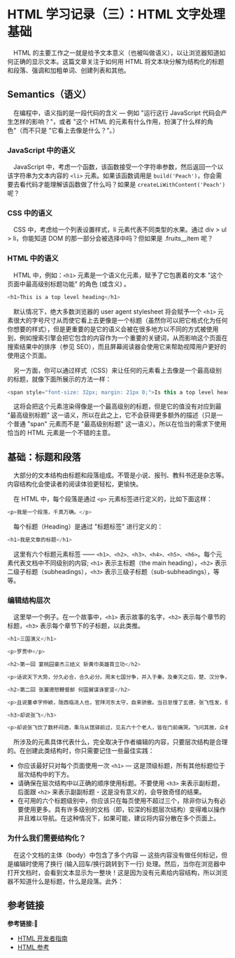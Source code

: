 # HTML 学习记录（三）：HTML 文字处理基础

&emsp;HTML 的主要工作之一就是给予文本意义（也被叫做语义），以让浏览器知道如何正确的显示文本。这篇文章关注于如何用 HTML 将文本块分解为结构化的标题和段落、强调和加粗单词、创建列表和其他。

## Semantics（语义）

&emsp;在编程中，语义指的是一段代码的含义 — 例如 "运行这行 JavaScript 代码会产生怎样的影响？"，或者 "这个 HTML 的元素有什么作用，扮演了什么样的角色"（而不只是 "它看上去像是什么？"。）

### JavaScript 中的语义

&emsp;JavaScript 中，考虑一个函数，该函数接受一个字符串参数，然后返回一个以该字符串为文本内容的 `<li>` 元素。如果该函数调用是 `build('Peach')`，你会需要去看代码才能理解该函数做了什么吗？如果是 `createLiWithContent('Peach')` 呢？

### CSS 中的语义

&emsp;CSS 中，考虑给一个列表设置样式，li 元素代表不同类型的水果。通过 div > ul > li，你能知道 DOM 的那一部分会被选择中吗？但如果是 .fruits__item 呢？

### HTML 中的语义

&emsp;HTML 中，例如：`<h1>` 元素是一个语义化元素，赋予了它包裹着的文本 "这个页面中最高级别标题功能" 的角色 (或含义) 。

```javascript
<h1>This is a top level heading</h1>
```

&emsp;默认情况下，绝大多数浏览器的 user agent stylesheet 将会赋予一个 `<h1>` 元素很大的字号尺寸从而使它看上去更像是一个标题（虽然你可以把它格式化为任何你想要的样式），但是更重要的是它的语义会被在很多地方以不同的方式被使用到，例如搜索引擎会把它包含的内容作为一个重要的关键词，从而影响这个页面在搜索结果中的排序（参见 SEO），而且屏幕阅读器会使用它来帮助视障用户更好的使用这个页面。

&emsp;另一方面，你可以通过样式（CSS）来让任何的元素看上去像是一个最高级别的标题，就像下面所展示的方法一样：

```javascript
<span style="font-size: 32px; margin: 21px 0;">Is this a top level heading?</span>
```

&emsp;这将会把这个元素渲染得像是一个最高级别的标题，但是它的值没有对应到最 "最高级别标题" 这一语义，所以在此之上，它不会获得更多额外的描述（只是一个普通 "span" 元素而不是 "最高级别标题" 这一语义）。所以在恰当的需求下使用恰当的 HTML 元素是一个不错的主意。

## 基础：标题和段落

&emsp;大部分的文本结构由标题和段落组成。不管是小说、报刊、教科书还是杂志等。内容结构化会使读者的阅读体验更轻松，更愉快。

&emsp;在 HTML 中，每个段落是通过 `<p>` 元素标签进行定义的，比如下面这样：

```javascript
<p>我是一个段落，千真万确。</p>
```

&emsp;每个标题（Heading）是通过 "标题标签" 进行定义的：

```javascript
<h1>我是文章的标题</h1>
```

&emsp;这里有六个标题元素标签 —— `<h1>、<h2>、<h3>、<h4>、<h5>、<h6>`。每个元素代表文档中不同级别的内容; `<h1>` 表示主标题（the main heading），`<h2>` 表示二级子标题（subheadings），`<h3>` 表示三级子标题（sub-subheadings），等等。

### 编辑结构层次

&emsp;这里举一个例子。在一个故事中，`<h1>` 表示故事的名字，`<h2>` 表示每个章节的标题，`<h3>` 表示每个章节下的子标题，以此类推。

```javascript
<h1>三国演义</h1>

<p>罗贯中</p>

<h2>第一回 宴桃园豪杰三结义 斩黄巾英雄首立功</h2>

<p>话说天下大势，分久必合，合久必分。周末七国分争，并入于秦。及秦灭之后，楚、汉分争，又并入于汉……</p>

<h2>第二回 张翼德怒鞭督邮 何国舅谋诛宦竖</h2>

<p>且说董卓字仲颖，陇西临洮人也，官拜河东太守，自来骄傲。当日怠慢了玄德，张飞性发，便欲杀之……</p>

<h3>却说张飞</h3>

<p>却说张飞饮了数杯闷酒，乘马从馆驿前过，见五六十个老人，皆在门前痛哭。飞问其故，众老人答曰：“督邮逼勒县吏，欲害刘公；我等皆来苦告，不得放入，反遭把门人赶打！”……</p>
```

&emsp;所涉及的元素具体代表什么，完全取决于作者编辑的内容，只要层次结构是合理的。在创建此类结构时，你只需要记住一些最佳实践：

+ 你应该最好只对每个页面使用一次 `<h1>` — 这是顶级标题，所有其他标题位于层次结构中的下方。
+ 请确保在层次结构中以正确的顺序使用标题。不要使用 `<h3>` 来表示副标题，后面跟 `<h2>` 来表示副副标题 - 这是没有意义的，会导致奇怪的结果。
+ 在可用的六个标题级别中，你应该只在每页使用不超过三个，除非你认为有必要使用更多。具有许多级别的文档（即，较深的标题层次结构）变得难以操作并且难以导航。在这种情况下，如果可能，建议将内容分散在多个页面上。

### 为什么我们需要结构化？

&emsp;在这个文档的主体（body）中包含了多个内容 — 这些内容没有做任何标记，但是编辑时使用了换行 (输入回车/换行跳转到下一行) 处理。然后，当你在浏览器中打开文档时，会看到文本显示为一整块！这是因为没有元素给内容结构，所以浏览器不知道什么是标题，什么是段落。此外：





















## 参考链接
**参考链接:🔗**
+ [HTML 开发者指南](https://developer.mozilla.org/zh-CN/docs/Learn/HTML)
+ [HTML 参考](https://developer.mozilla.org/zh-CN/docs/Web/HTML/Reference)
